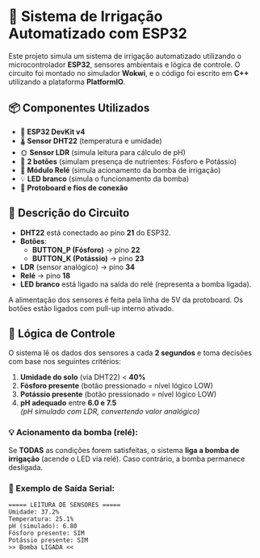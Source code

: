 
# 🌱 Sistema de Irrigação Automatizado com ESP32

Este projeto simula um sistema de irrigação automatizado utilizando o microcontrolador **ESP32**, sensores ambientais e lógica de controle. O circuito foi montado no simulador **Wokwi**, e o código foi escrito em **C++** utilizando a plataforma **PlatformIO**.

## 📦 Componentes Utilizados

- 🧠 **ESP32 DevKit v4**
- 🌡️ **Sensor DHT22** (temperatura e umidade)
- 🌞 **Sensor LDR** (simula leitura para cálculo de pH)
- 🔘 **2 botões** (simulam presença de nutrientes: Fósforo e Potássio)
- 🔌 **Módulo Relé** (simula acionamento da bomba de irrigação)
- 💡 **LED branco** (simula o funcionamento da bomba)
- 🔧 **Protoboard e fios de conexão**

## 🔌 Descrição do Circuito

- **DHT22** está conectado ao pino **21** do ESP32.
- **Botões**:
  - **BUTTON_P (Fósforo)** → pino **22**
  - **BUTTON_K (Potássio)** → pino **23**
- **LDR** (sensor analógico) → pino **34**
- **Relé** → pino **18**
- **LED branco** está ligado na saída do relé (representa a bomba ligada).

A alimentação dos sensores é feita pela linha de 5V da protoboard. Os botões estão ligados com pull-up interno ativado.

## 🧠 Lógica de Controle

O sistema lê os dados dos sensores a cada **2 segundos** e toma decisões com base nos seguintes critérios:

1. **Umidade do solo** (via DHT22) < **40%**
2. **Fósforo presente** (botão pressionado = nível lógico LOW)
3. **Potássio presente** (botão pressionado = nível lógico LOW)
4. **pH adequado** entre **6.0 e 7.5**  
   _(pH simulado com LDR, convertendo valor analógico)_

### 💡 Acionamento da bomba (relé):

Se **TODAS** as condições forem satisfeitas, o sistema **liga a bomba de irrigação** (acende o LED via relé). Caso contrário, a bomba permanece desligada.

### 💬 Exemplo de Saída Serial:

```
===== LEITURA DE SENSORES =====
Umidade: 37.2%
Temperatura: 25.1%
pH (simulado): 6.80
Fósforo presente: SIM
Potássio presente: SIM
>> Bomba LIGADA <<
```
